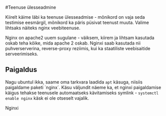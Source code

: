#Teenuse ülesseadmine

Kiirelt käime läbi ka teenuse ülesseadmise - mõnikord on vaja seda testimise eesmärgil, mõnikord ka päris püsivat teenust muuta. Valime lihtsaks näiteks
nginx veebiteenuse.

Nginx on apache2 uuem sugulane - väiksem, kiirem ja lihtsam kasutada oskab teha kõike, mida apache 2 oskab. Nginxi
saab kasutada nii puhverserverina, reverse-proxy reziimis, kui ka staatiliste veebisaitide serveerimiseks. 


## Paigaldus

Nagu ubuntul ikka, saame oma tarkvara laadida `apt` käsuga, niisiis paigaldame paketi ´nginx´. Käsu väljundit näeme ka,
et nginxi paigaldamise käigus tehakse teenusele automaatseks kävitamiseks symlink - `systemctl enable nginx` käsk ei ole otseselt vajalik.

Nginxi  
